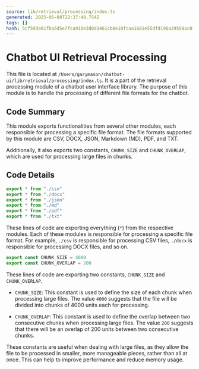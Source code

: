```yaml
---
source: lib/retrieval/processing/index.ts
generated: 2025-06-08T22:37:40.754Z
tags: []
hash: 5cf593e01fba5d5e7fca910e3d0d1461cb8e10fcaa1881e55dfd196a29558ac0
---
```


# Chatbot UI Retrieval Processing

This file is located at `/Users/garymason/chatbot-ui/lib/retrieval/processing/index.ts`. It is a part of the retrieval processing module of a chatbot user interface library. The purpose of this module is to handle the processing of different file formats for the chatbot.

## Code Summary

This module exports functionalities from several other modules, each responsible for processing a specific file format. The file formats supported by this module are CSV, DOCX, JSON, Markdown (MD), PDF, and TXT. 

Additionally, it also exports two constants, `CHUNK_SIZE` and `CHUNK_OVERLAP`, which are used for processing large files in chunks.

## Code Details

```ts
export * from "./csv"
export * from "./docx"
export * from "./json"
export * from "./md"
export * from "./pdf"
export * from "./txt"
```

These lines of code are exporting everything (`*`) from the respective modules. Each of these modules is responsible for processing a specific file format. For example, `./csv` is responsible for processing CSV files, `./docx` is responsible for processing DOCX files, and so on.

```ts
export const CHUNK_SIZE = 4000
export const CHUNK_OVERLAP = 200
```

These lines of code are exporting two constants, `CHUNK_SIZE` and `CHUNK_OVERLAP`. 

- `CHUNK_SIZE`: This constant is used to define the size of each chunk when processing large files. The value `4000` suggests that the file will be divided into chunks of 4000 units each for processing.

- `CHUNK_OVERLAP`: This constant is used to define the overlap between two consecutive chunks when processing large files. The value `200` suggests that there will be an overlap of 200 units between two consecutive chunks.

These constants are useful when dealing with large files, as they allow the file to be processed in smaller, more manageable pieces, rather than all at once. This can help to improve performance and reduce memory usage.
